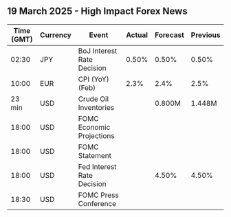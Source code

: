 ## 19 March 2025 - High Impact Forex News

| Time (GMT) | Currency | Event | Actual | Forecast | Previous |
|------|----------|-------|--------|----------|----------|
| 02:30 | JPY | BoJ Interest Rate Decision | 0.50% | 0.50% | 0.50% |
| 10:00 | EUR | CPI (YoY) (Feb) | 2.3% | 2.4% | 2.5% |
| 23 min | USD | Crude Oil Inventories |  | 0.800M | 1.448M |
| 18:00 | USD | FOMC Economic Projections |  |  |  |
| 18:00 | USD | FOMC Statement |  |  |  |
| 18:00 | USD | Fed Interest Rate Decision |  | 4.50% | 4.50% |
| 18:30 | USD | FOMC Press Conference |  |  |  |
